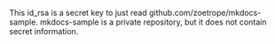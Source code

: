 This id_rsa is a secret key to just read github.com/zoetrope/mkdocs-sample.
mkdocs-sample is a private repository, but it does not contain secret information.
